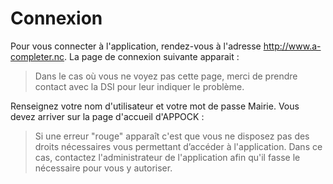 # Connexion

Pour vous connecter à l'application, rendez-vous à l'adresse http://www.a-completer.nc.
La page de connexion suivante apparait :

> Dans le cas où vous ne voyez pas cette page, merci de prendre contact avec la DSI pour leur indiquer le problème.

Renseignez votre nom d'utilisateur et votre mot de passe Mairie.
Vous devez arriver sur la page d'accueil d'APPOCK :

> Si une erreur "rouge" apparaît c'est que vous ne disposez pas des droits nécessaires vous permettant d’accéder à l'application.
> Dans ce cas, contactez l'administrateur de l'application afin qu'il fasse le nécessaire pour vous y autoriser.

